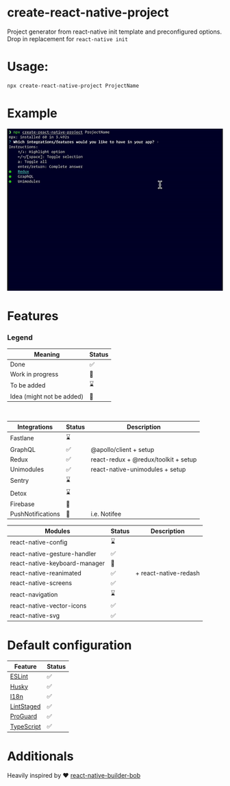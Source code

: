 # create-react-native-project

Project generator from react-native init template and preconfigured options. <br>
Drop in replacement for `react-native init`

# Usage:

```sh
npx create-react-native-project ProjectName
```

# Example

![Example](./example.gif)

# Features

### Legend

| Meaning                   | Status             |
| ------------------------- | ------------------ |
| Done                      | :white_check_mark: |
| Work in progress          | :construction:     |
| To be added               | :hourglass:        |
| Idea (might not be added) | :thinking:         |

<br>

| Integrations      | Status             | Description                          |
| ----------------- | ------------------ | ------------------------------------ |
| Fastlane          | :hourglass:        |
| GraphQL           | :white_check_mark: | @apollo/client + setup               |
| Redux             | :white_check_mark: | react-redux + @redux/toolkit + setup |
| Unimodules        | :white_check_mark: | react-native-unimodules + setup      |
| Sentry            | :hourglass:        |
| Detox             | :hourglass:        |
| Firebase          | :thinking:         |
| PushNotifications | :thinking:         | i.e. Notifee                         |

| Modules                       | Status             | Description           |
| ----------------------------- | ------------------ | --------------------- |
| react-native-config           | :hourglass:        |
| react-native-gesture-handler  | :white_check_mark: |
| react-native-keyboard-manager | :thinking:         |
| react-native-reanimated       | :white_check_mark: | + react-native-redash |
| react-native-screens          | :white_check_mark: |
| react-navigation              | :hourglass:        |
| react-native-vector-icons     | :white_check_mark: |
| react-native-svg              | :white_check_mark: |

# Default configuration

| Feature                                                       | Status             |
| ------------------------------------------------------------- | ------------------ |
| [ESLint](./templates/common/$.eslint.js)                      | :white_check_mark: |
| [Husky](https://github.com/typicode/husky)                    | :white_check_mark: |
| [I18n](https://github.com/i18next/react-i18next)              | :white_check_mark: |
| [LintStaged](https://github.com/okonet/lint-staged)           | :white_check_mark: |
| [ProGuard](./templates/common/android/app/proguard-rules.pro) | :white_check_mark: |
| [TypeScript](./templates/common/tsconfig.json)                | :white_check_mark: |

# Additionals

Heavily inspired by :heart: [react-native-builder-bob](https://github.com/callstack/react-native-builder-bob)
